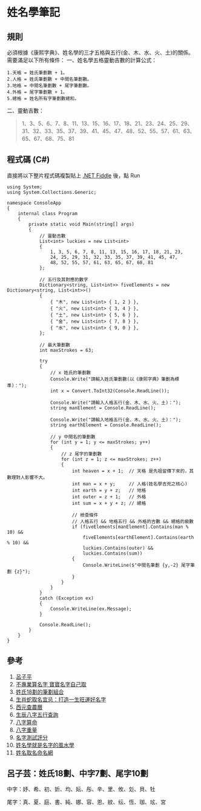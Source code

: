 # 姓名學筆記

## 規則

必須根據《康熙字典》、姓名學的三才五格與五行(金、木、水、火、土)的關係。需要滿足以下所有條件：
一、姓名學五格靈動吉數的計算公式：

    1.天格 = 姓氏筆劃數 + 1。
    2.人格 = 姓氏筆劃數 + 中間名筆劃數。
    3.地格 = 中間名筆劃數 + 尾字筆劃數。
    4.外格 = 尾字筆劃數 + 1。
    5.總格 = 姓名所有字筆劃數總和。

二、靈動吉數：
>1、3、5、6、7、8、11、13、15、16、17、18、21、23、24、25、29、31、32、33、35、37、39、41、45、47、48、52、55、57、61、63、65、67、68、75、81

## 程式碼 (C#)

直接將以下整片程式碼複製貼上 [.NET Fiddle](https://dotnetfiddle.net/) 後，點 Run

```csharp=
using System;
using System.Collections.Generic;

namespace ConsoleApp
{
    internal class Program
    {
        private static void Main(string[] args)
        {
            // 靈動吉數
            List<int> luckies = new List<int>
            {
                1, 3, 5, 6, 7, 8, 11, 13, 15, 16, 17, 18, 21, 23,
                24, 25, 29, 31, 32, 33, 35, 37, 39, 41, 45, 47,
                48, 52, 55, 57, 61, 63, 65, 67, 68, 81
            };

            // 五行及其對應的數字
            Dictionary<string, List<int>> fiveElements = new Dictionary<string, List<int>>()
            {
                { "木", new List<int> { 1, 2 } },
                { "火", new List<int> { 3, 4 } },
                { "土", new List<int> { 5, 6 } },
                { "金", new List<int> { 7, 8 } },
                { "水", new List<int> { 9, 0 } },
            };

            // 最大筆劃數
            int maxStrokes = 63;

            try
            {
                // x 姓氏的筆劃數
                Console.Write("請輸入姓氏筆劃數(以《康熙字典》筆劃為標準)：");
                int x = Convert.ToInt32(Console.ReadLine());

                Console.Write("請輸入人格五行(金、木、水、火、土)：");
                string manElement = Console.ReadLine();

                Console.Write("請輸入地格五行(金、木、水、火、土)：");
                string earthElement = Console.ReadLine();

                // y 中間名的筆劃數
                for (int y = 1; y <= maxStrokes; y++)
                {
                    // z 尾字的筆劃數
                    for (int z = 1; z <= maxStrokes; z++)
                    {
                        int heaven = x + 1;  // 天格 是先祖留傳下來的，其數理對人影響不大。
                        int man = x + y;     // 人格(姓名學吉兇之核心)
                        int earth = y + z;   // 地格
                        int outer = z + 1;   // 外格
                        int sum = x + y + z; // 總格

                        // 檢查條件
                        // 人格五行 && 地格五行 && 外格的吉數 && 總格的級數
                        if (fiveElements[manElement].Contains(man % 10) &&
                            fiveElements[earthElement].Contains(earth % 10) &&
                            luckies.Contains(outer) &&
                            luckies.Contains(sum))
                        {
                            Console.WriteLine($"中間名筆劃 {y,-2} 尾字筆劃 {z}");
                        }
                    }
                }
            }
            catch (Exception ex)
            {
                Console.WriteLine(ex.Message);
            }

            Console.ReadLine();
        }
    }
}
```

## 參考

1. [呂子平](https://1788lu.com/)
2. [不專業算名字 寶寶名字自己取](https://www.dcard.tw/f/parentchild/p/240431270)
3. [姓氏18劃的筆劃組合](https://1788lu.com/name-rename/name-and-glossology/name-surname-strokes-18.html)
4. [生肖蛇取名宜忌：打造一生旺運好名字](https://1788lu.com/name-rename/newborn-baby-name-reference-library-by-year.html)
5. [西元查農曆](https://ppg.naif.org.tw/naif/MarketInformation/Other/Calendar_V3.aspx)
6. [生辰八字五行查詢](https://www.sheup.org/shengchenbazi.php)
7. [八字算命](https://www.buyiju.com/bazi/#csshow)
8. [八字重量](https://www.bazicopy.com/index.php)
9. [名字測試評分](https://www.zhanbuwang.com/xingmingceshi_2.php)
10. [姓名學就是名字的風水學](https://www.thenewslens.com/article/196583)
11. [姓名取名命名網](https://www.name104.com/name-word.php)

## 呂子芸：姓氏18劃、中字7劃、尾字10劃

中字：妤、希、初、妡、均、妘、彤、辛、里、攸、彣、貝、牡

尾字：真、夏、庭、書、純、娜、容、恩、紋、纭、恆、珈、玹、宮

